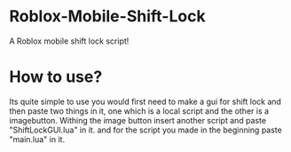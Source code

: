 # Roblox-Mobile-Shift-Lock
A Roblox mobile shift lock script!

# How to use?

Its quite simple to use you would first need to make a gui for shift lock and then paste two things in it, one which is a local script and the other is a imagebutton. Withing the image button insert another script and paste "ShiftLockGUI.lua" in it. and for the script you made in the beginning paste "main.lua" in it.

